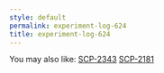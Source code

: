 ```yaml
---
style: default
permalink: experiment-log-624
title: experiment-log-624
---
```

You may also like:
[SCP-2343](http://scp-wiki.net/scp-2343-2)
[SCP-2181](http://scp-wiki.net/scp-2181)